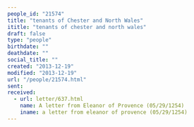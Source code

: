 ```yaml
---
people_id: "21574"
title: "tenants of Chester and North Wales"
ititle: "tenants of chester and north wales"
draft: false
type: "people"
birthdate: ""
deathdate: ""
social_title: ""
created: "2013-12-19"
modified: "2013-12-19"
url: "/people/21574.html"
sent:
received:
  - url: letter/637.html
    name: A letter from Eleanor of Provence (05/29/1254)
    iname: a letter from eleanor of provence (05/29/1254)
---
```


